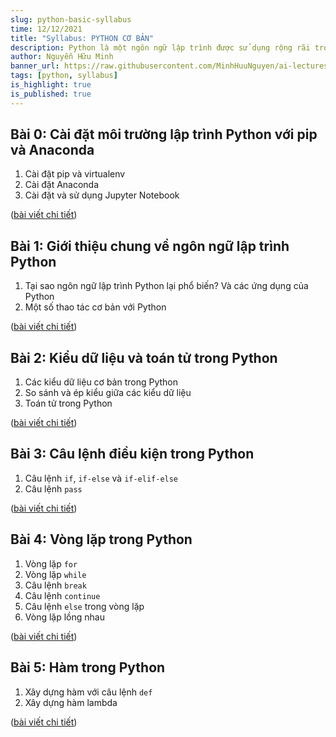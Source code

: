 ```yaml
---
slug: python-basic-syllabus
time: 12/12/2021
title: "Syllabus: PYTHON CƠ BẢN"
description: Python là một ngôn ngữ lập trình được sử dụng rộng rãi trong thời gian gần đây. Bài viết này sẽ tổng hợp danh sách một số kiến thức cơ bản nhất về Python.
author: Nguyễn Hữu Minh
banner_url: https://raw.githubusercontent.com/MinhHuuNguyen/ai-lectures/refs/heads/master/0-syllabus/images/python-logo.png
tags: [python, syllabus]
is_highlight: true
is_published: true
---
```


## Bài 0: Cài đặt môi trường lập trình Python với pip và Anaconda
1. Cài đặt pip và virtualenv
2. Cài đặt Anaconda
3. Cài đặt và sử dụng Jupyter Notebook

([bài viết chi tiết](/blog/python-installation/))

## Bài 1: Giới thiệu chung về ngôn ngữ lập trình Python
1. Tại sao ngôn ngữ lập trình Python lại phổ biến? Và các ứng dụng của Python
2. Một số thao tác cơ bản với Python

([bài viết chi tiết](/blog/python-introduction/))

## Bài 2: Kiểu dữ liệu và toán tử trong Python
1. Các kiểu dữ liệu cơ bản trong Python
2. So sánh và ép kiểu giữa các kiểu dữ liệu
3. Toán tử trong Python

([bài viết chi tiết](/blog/python-datatype-operator/))

## Bài 3: Câu lệnh điều kiện trong Python
1. Câu lệnh `if`, `if-else` và `if-elif-else`
2. Câu lệnh `pass`

([bài viết chi tiết](/blog/python-condition/))

## Bài 4: Vòng lặp trong Python
1. Vòng lặp `for`
2. Vòng lặp `while`
3. Câu lệnh `break`
4. Câu lệnh `continue`
5. Câu lệnh `else` trong vòng lặp
6. Vòng lặp lồng nhau

([bài viết chi tiết](/blog/python-loop/))

## Bài 5: Hàm trong Python
1. Xây dựng hàm với câu lệnh `def`
2. Xây dựng hàm lambda

([bài viết chi tiết](/blog/python-function/))
